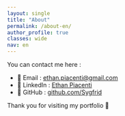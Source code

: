 ```yaml
---
layout: single
title: "About"
permalink: /about-en/
author_profile: true
classes: wide
nav: en
---
```


You can contact me here :

- 📧 Email : [ethan.piacenti@gmail.com](mailto:ethan.piacenti@gmail.com)
- 💼 LinkedIn : [Ethan Piacenti](https://www.linkedin.com/in/ethan-piacenti/)
- 🐙 GitHub : [github.com/Sygfrid](https://github.com/Sygfrid)

Thank you for visiting my portfolio 🙌
